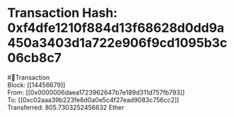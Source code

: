 
Transaction Hash: 0xf4dfe1210f884d13f68628d0dd9a450a3403d1a722e906f9cd1095b3c06cb8c7
====================================================================================
  
#💸Transaction  
Block: [[14456679]]  
From: [[0x0000006daea1723962647b7e189d311d757fb793]]  
To: [[0xc02aaa39b223fe8d0a0e5c4f27ead9083c756cc2]]  
Transferred: 805.7303252456632 Ether